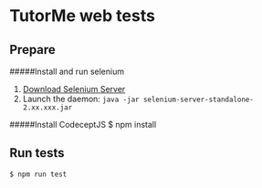# TutorMe web tests

Prepare
----------

#####Install and run selenium

1. [Download Selenium Server](http://docs.seleniumhq.org/download/)
2. Launch the daemon:
    `java -jar selenium-server-standalone-2.xx.xxx.jar`

#####Install CodeceptJS
	$ npm install

Run tests
----------

	$ npm run test